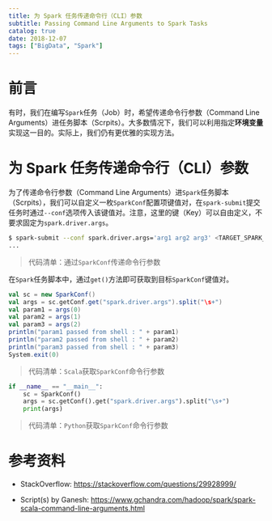 ```yaml
---
title: 为 Spark 任务传递命令行（CLI）参数
subtitle: Passing Command Line Arguments to Spark Tasks
catalog: true
date: 2018-12-07
tags: ["BigData", "Spark"]
---
```


# 前言

有时，我们在编写`Spark`任务（Job）时，希望传递命令行参数（Command Line Arguments）进任务脚本（Scrpits）。大多数情况下，我们可以利用指定**环境变量**实现这一目的。实际上，我们仍有更优雅的实现方法。

# 为 Spark 任务传递命令行（CLI）参数

为了传递命令行参数（Command Line Arguments）进`Spark`任务脚本（Scrpits），我们可以自定义一枚`SparkConf`配置项键值对，在`spark-submit`提交任务时通过`--conf`选项传入该键值对。注意，这里的键（Key）可以自由定义，不要求固定为`spark.driver.args`。

```bash
$ spark-submit --conf spark.driver.args='arg1 arg2 arg3' <TARGET_SPARK_SCRIPTS>
...
```
> 代码清单：通过`SparkConf`传递命令行参数

在`Spark`任务脚本中，通过`get()`方法即可获取到目标`SparkConf`键值对。

```scala
val sc = new SparkConf()
val args = sc.getConf.get("spark.driver.args").split("\s+")
val param1 = args(0)
val param2 = args(1)
val param3 = args(2)
println("param1 passed from shell : " + param1)
println("param2 passed from shell : " + param2)
println("param3 passed from shell : " + param3)
System.exit(0)
```
> 代码清单：`Scala`获取`SparkConf`命令行参数

```python
if __name__ == "__main__":
    sc = SparkConf()
    args = sc.getConf().get("spark.driver.args").split("\s+")
    print(args)
```
> 代码清单：`Python`获取`SparkConf`命令行参数

# 参考资料

- StackOverflow: https://stackoverflow.com/questions/29928999/

- Script(s) by Ganesh: https://www.gchandra.com/hadoop/spark/spark-scala-command-line-arguments.html

